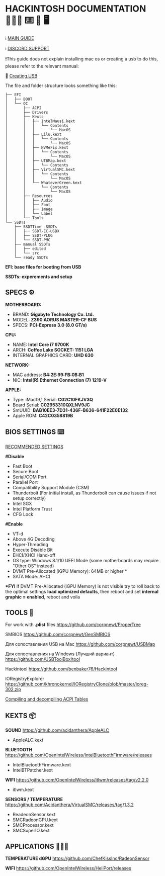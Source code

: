 <!-- @format -->

# HACKINTOSH DOCUMENTATION 👨🏻‍💻 ⌨️ 🍎 🖥️

ℹ️ [MAIN GUIDE](https://dortania.github.io/OpenCore-Install-Guide/prerequisites.html)

ℹ️ [DISCORD SUPPORT](https://discord.com/invite/2QYd7ZT)

❗️This guide does not explain installing mac os or creating a usb to do this, please refer to the relevant manual:

💎 [Creating USB](https://dortania.github.io/OpenCore-Install-Guide/installer-guide/#creating-the-usb)

The file and folder structure looks something like this:

    ├── EFI
    │   ├── BOOT
    │   └── OC
    │       ├── ACPI
    │       ├── Drivers
    │       ├── Kexts
    │       │   ├── IntelMausi.kext
    │       │   │   └── Contents
    │       │   │       └── MacOS
    │       │   ├── Lilu.kext
    │       │   │   └── Contents
    │       │   │       └── MacOS
    │       │   ├── NVMeFix.kext
    │       │   │   └── Contents
    │       │   │       └── MacOS
    │       │   ├── UTBMap.kext
    │       │   │   └── Contents
    │       │   ├── VirtualSMC.kext
    │       │   │   └── Contents
    │       │   │       └── MacOS
    │       │   └── WhateverGreen.kext
    │       │       └── Contents
    │       │           └── MacOS
    │       ├── Resources
    │       │   ├── Audio
    │       │   ├── Font
    │       │   ├── Image
    │       │   └── Label
    │       └── Tools
    └── SSDTs
        ├── SSDTTime  SSDTs
        │   ├── SSDT-EC-USBX
        │   ├── SSDT-PLUG
        │   └── SSDT-PMC
        ├── manual SSDTs
        │   ├── edited
        │   └── src
        └── ready SSDTs

**EFI: base files for booting from USB**

**SSDTs: experements and setup**

## SPECS ⚙️

**MOTHERBOARD:**

- BRAND: **Gigabyte Technology Co. Ltd.**
- MODEL: **Z390 AORUS MASTER-CF BUS**
- SPECS: **PCI-Express 3.0 (8.0 GT/s)**

**CPU:**

- NAME: **Intel Core i7 9700K**
- ARCH: **Coffee Lake SOCKET: 1151 LGA**
- INTERNAL GRAPHICS CARD: **UHD 630**

**NETWORK:**

- MAC address: **B4:2E:99:FB:0B:B1**
- NIC: **Intel(R) Ethernet Connection (7) 1219-V**

**APPLE:**

- Type: iMac19,1 Serial: **C02C10FKJV3Q**
- Board Serial: **C02953310QXLNV9JC**
- SmUUID: **BAB10EE3-7D31-436F-B636-641F22E0E132**
- Apple ROM: **C42C0358819B**

## BIOS SETTINGS ⌨️

[RECOMMENDED SETTINGS](https://dortania.github.io/OpenCore-Install-Guide/config.plist/coffee-lake.html#intel-bios-settings)

**#Disable**

- Fast Boot
- Secure Boot
- Serial/COM Port
- Parallel Port
- Compatibility Support Module (CSM)
- Thunderbolt (For initial install, as Thunderbolt can cause issues if not setup correctly)
- Intel SGX
- Intel Platform Trust
- CFG Lock

**#Enable**

- VT-d
- Above 4G Decoding
- Hyper-Threading
- Execute Disable Bit
- EHCI/XHCI Hand-off
- OS type: Windows 8.1/10 UEFI Mode (some motherboards may require "Other OS" instead)
- DVMT Pre-Allocated (iGPU Memory): 64MB or higher \*
- SATA Mode: AHCI

**\*FYI** if DVMT Pre-Allocated (iGPU Memory) is not visible try to roll back to the optimal settings **load optimized defaults**, then reboot and set **internal graphic = enabled**, reboot and voila

## TOOLS 🔧

For work with **.plist** files
https://github.com/corpnewt/ProperTree

SMBIOS
https://github.com/corpnewt/GenSMBIOS

Для сопоставления USB на Mac
https://github.com/corpnewt/USBMap

Для сопоставления на Windows (Лучший вариант)
https://github.com/USBToolBox/tool

Hackintool
https://github.com/benbaker76/Hackintool

IORegistryExplorer
https://github.com/khronokernel/IORegistryClone/blob/master/ioreg-302.zip

[Compiling and decompiling ACPI Tables](https://dortania.github.io/Getting-Started-With-ACPI/Manual/compile.html#compiling-and-decompiling-acpi-tables)

## KEXTS 📦

**SOUND**
https://github.com/acidanthera/AppleALC

- AppleALC.kext

**BLUETOOTH**
https://github.com/OpenIntelWireless/IntelBluetoothFirmware/releases

- IntelBluetoothFirmware.kext
- IntelBTPatcher.kext

**WIFI**
https://github.com/OpenIntelWireless/itlwm/releases/tag/v2.2.0

- itlwm.kext

**SENSORS / TEMPERATURE**
https://github.com/Acidanthera/VirtualSMC/releases/tag/1.3.2

- ReadeonSensor.kext
- SMCRadeonGPU.kext
- SMCProcessor.kext
- SMCSuperIO.kext

## APPLICATIONS 👨🏻‍💻

**TEMPERATURE dGPU**
https://github.com/ChefKissInc/RadeonSensor

**WIFI**
https://github.com/OpenIntelWireless/HeliPort/releases
